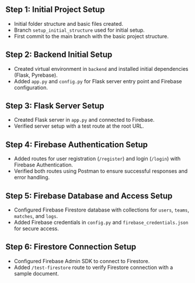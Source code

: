 ## Step 1: Initial Project Setup
- Initial folder structure and basic files created.
- Branch `setup_initial_structure` used for initial setup.
- First commit to the main branch with the basic project structure.

## Step 2: Backend Initial Setup
- Created virtual environment in `backend` and installed initial dependencies (Flask, Pyrebase).
- Added `app.py` and `config.py` for Flask server entry point and Firebase configuration.

## Step 3: Flask Server Setup
- Created Flask server in `app.py` and connected to Firebase.
- Verified server setup with a test route at the root URL.

## Step 4: Firebase Authentication Setup
- Added routes for user registration (`/register`) and login (`/login`) with Firebase Authentication.
- Verified both routes using Postman to ensure successful responses and error handling.

## Step 5: Firebase Database and Access Setup
- Configured Firebase Firestore database with collections for `users`, `teams`, `matches`, and `logs`.
- Added Firebase credentials in `config.py` and `firebase_credentials.json` for secure access.

## Step 6: Firestore Connection Setup
- Configured Firebase Admin SDK to connect to Firestore.
- Added `/test-firestore` route to verify Firestore connection with a sample document.
